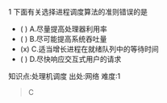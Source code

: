 1
下面有关选择进程调度算法的准则错误的是
- ( ) A.尽量提高处理器利用率
- ( ) B.尽可能提高系统吞吐量
- (x) C.适当增长进程在就绪队列中的等待时间
- ( ) D.尽快响应交互式用户的请求

知识点:处理机调度
出处:网络
难度:1
> C
